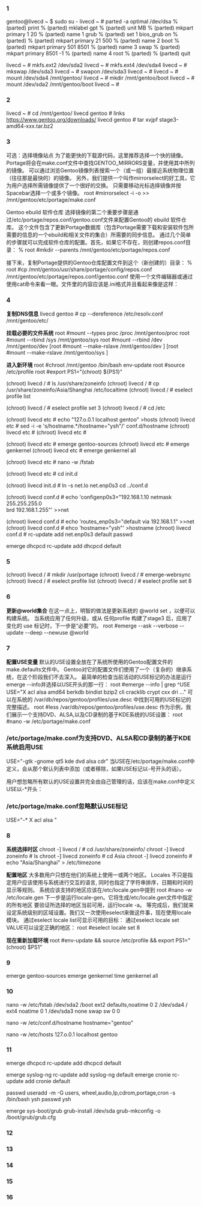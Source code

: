 ### 1 
gentoo@livecd ~ $ sudo su -
livecd ~ # parted -a optimal /dev/dsa
% (parted) print
% (parted) mklabel gpt
% (parted) unit MB
% (parted) mkpart primary 1 20
% (parted) name 1 grub
% (parted) set 1 bios_grub on
% (parted)
% (parted) mkpart primary 21 500
% (parted) name 2 boot
% (parted) mkpart primary 501 8501
% (parted) name 3 swap
% (parted) mkpart primary 8501 -1
% (parted) name 4 root
% (parted)
% (parted) quit

livecd ~ # mkfs.ext2 /dev/sda2 
livecd ~ # mkfs.ext4 /dev/sda4
livecd ~ # mkswap /dev/sda3
livecd ~ # swapon /dev/sda3
livecd ~ # 
livecd ~ # mount /dev/sda4 /mnt/gentoo/
livecd ~ # mkdir /mnt/gentoo/boot
livecd ~ # mount /dev/sda2 /mnt/gentoo/boot
livecd ~ # 



### 2 
livecd ~      # cd /mnt/gentoo/
livecd gentoo # links https://www.gentoo.org/downloads/
livecd gentoo # tar xvjpf stage3-amd64-xxx.tar.bz2



### 3
可选：选择境像站点
为了能更快的下载源代码，这里推荐选择一个快的镜像。
Portage将会在make.conf文件中查找GENTOO_MIRRORS变量，并使用其中所列的镜像。
可以通过浏览Gentoo镜像列表搜索一个（或一组）最接近系统物理位置（往往那是最快的）的镜像。
另外，我们提供一个叫作mirrorselect的好工具，它为用户选择所需镜像提供了一个很好的交换。
只需要移动光标选择镜像并按Spacebar选择一个或多个镜像。
root #mirrorselect -i -o >> /mnt/gentoo/etc/portage/make.conf

Gentoo ebuild 软件仓库
选择镜像的第二个重要步骤是通过/etc/portage/repos.conf/gentoo.conf文件来配置Gentoo的 ebuild 软件仓库。
这个文件包含了更新Portage数据库（包含Portage需要下载和安装软件包所需要的信息的一个ebuild和相关文件的集合）所需要的同步信息。
通过几个简单的步骤就可以完成软件仓库的配置。首先，如果它不存在，则创建repos.conf目录：
% root #mkdir --parents /mnt/gentoo/etc/portage/repos.conf

接下来，复制Portage提供的Gentoo仓库配置文件到这个（新创建的）目录：
% root #cp /mnt/gentoo/usr/share/portage/config/repos.conf /mnt/gentoo/etc/portage/repos.conf/gentoo.conf
使用一个文件编辑器或通过使用cat命令来看一眼。文件里的内容应该是.ini格式并且看起来像是这样： 




### 4 
**复制DNS信息**
livecd gentoo # cp --dereference /etc/resolv.conf /mnt/gentoo/etc/


**挂载必要的文件系统**
root #mount --types proc /proc /mnt/gentoo/proc
root #mount --rbind /sys /mnt/gentoo/sys
root #mount --rbind /dev /mnt/gentoo/dev
[root #mount --make-rslave /mnt/gentoo/dev ]
[root #mount --make-rslave /mnt/gentoo/sys ]

**进入新环境**
root #chroot /mnt/gentoo /bin/bash
env-update
root #source /etc/profile
root #export PS1="(chroot) ${PS1}"



(chroot) livecd / # ls /usr/share/zoneinfo
(chroot) livecd / # cp /usr/share/zoneinfo/Asia/Shanghai /etc/localtime
(chroot) livecd / # eselect profile list

(chroot) livecd / # eselect profile set 3
(chroot) livecd / # cd /etc

(chroot) livecd etc # echo "127.o.0.1 localhost gentoo" >hosts
(chroot) livecd etc # sed -i -e 's/hostname.*/hostname="ysh"/' conf.d/hostname
(chroot) livecd etc #
(chroot) livecd etc #



(chroot) livecd etc # emerge gentoo-sources
(chroot) livecd etc # emerge genkernel
(chroot) livecd etc # emerge genkernel all

(chroot) livecd etc # nano -w /fstab


(chroot) livecd etc # cd init.d

(chroot) livecd init.d # ln -s net.lo net.enp0s3
cd ../conf.d

(chroot) livecd conf.d # echo 'configenp0s3="192.168.1.10 netmask 255.255.255.0\
brd 192.168.1.255"' >>net

(chroot) livecd conf.d # echo 'routes_enp0s3="default via 192.168.1.1" >>net
(chroot) livecd conf.d # ehco 'hostname="ysh"' >hostname
(chroot) livecd conf.d # rc-update add net.enp0s3 default
passwd

emerge dhcpcd
rc-update add dhcpcd default















### 5
(chroot) livecd / # mkdir /usr/portage
(chroot) livecd / # emerge-webrsync
(chroot) livecd / # eselect profile list
(chroot) livecd / # eselect profile set 8



### 6
**更新@world集合**
在这一点上，明智的做法是更新系统的 @world set ，以便可以构建系统。
当系统应用了任何升级，或从 任何profile 构建了stage3 后，应用了变化的 use 标记时，下一步是“必要”的。
root #emerge --ask --verbose --update --deep --newuse @world


### 7
**配置USE变量**
默认的USE设置全放在了系统所使用的Gentoo配置文件的make.defaults文件中。
Gentoo对它的配置文件们使用了一个（复杂的）继承系统，在这个阶段我们不去深入。
最简单的检查当前活动的USE标记的办法是运行emerge --info并选择以USE开头的那一行：
root #emerge --info | grep ^USE
USE="X acl alsa amd64 berkdb bindist bzip2 cli cracklib crypt cxx dri ..."
可以在系统的 /var/db/repos/gentoo/profiles/use.desc 中找到可用的USE标记的完整描述。
root #less /var/db/repos/gentoo/profiles/use.desc
作为示例，我们展示一个支持DVD、ALSA,以及CD录制的基于KDE系统的USE设置：
root #nano -w /etc/portage/make.conf

### /etc/portage/make.conf为支持DVD、ALSA和CD录制的基于KDE系统启用USE
USE="-gtk -gnome qt5 kde dvd alsa cdr"
当USE在/etc/portage/make.conf中定义，会从那个默认列表中添加（或者移除，如果USE标记以-号开头的话）。

用户想忽略所有默认的USE设置并完全由自己管理的话，应该在make.conf中定义USE以-*开头：
### /etc/portage/make.conf忽略默认USE标记
USE="-* X acl alsa "



### 8
**系统选择时区**
chroot -] livecd / # cd /usr/share/zoneinfo/
chroot -] livecd zoneinfo # ls
chroot -] livecd zoneinfo # cd Asia
chroot -] livecd zoneinfo # echo "Asia/Shanghai" > /etc/timezone

**配置地区**
大多数用户只想在他们的系统上使用一或两个地区。
Locales 不只是指定用户应该使用与系统进行交互的语言,
同时也指定了字符串排序，日期和时间的显示等规则。
系统应该支持的地区应该在/etc/locale.gen中提到
root #nano -w /etc/locale.gen
下一步是运行locale-gen。它将生成/etc/locale.gen文件中指定的所有地区
要验证所选择的地区当前可用，运行locale -a。
等完成后，我们就来设定系统级别的区域设置。我们又一次使用eselect来做这件事，现在使用locale模块。
通过eselect locale list可显示可用的目标： 
通过eselect locale set VALUE可以设定正确的地区：
root #eselect locale set 8

**现在重新加载环境**
root #env-update && source /etc/profile && export PS1="(chroot) $PS1"



 
### 9
emerge gentoo-sources
emerge genkernel
time genkernel all





### 10 

nano -w /etc/fstab
/dev/sda2 /boot ext2 defaults,noatime 0 2
/dev/sda4 /     ext4 noatime          0 1
/dev/sda3 none  swap sw               0 0


nano -w /etc/conf.d/hostname
hostname="gentoo"

nano -w /etc/hosts
127.o.0.1 localhost gentoo










### 11 
emerge dhcpcd
rc-update add dhcpcd default

emerge syslog-ng
rc-update add syslog-ng default
emerge cronie
rc-update add cronie default

passwd
useradd -m -G users, wheel,audio,lp,cdrom,portage,cron -s /bin/bash ysh
passwd ysh

emerge sys-boot/grub
grub-install /dev/sda
grub-mkconfig -o /boot/grub/grub.cfg



### 12 
### 13 
### 14 
### 15
### 16 
